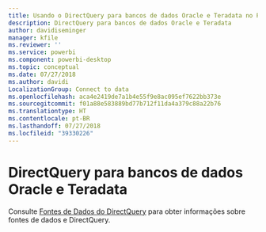```yaml
---
title: Usando o DirectQuery para bancos de dados Oracle e Teradata no Power BI
description: DirectQuery para bancos de dados Oracle e Teradata
author: davidiseminger
manager: kfile
ms.reviewer: ''
ms.service: powerbi
ms.component: powerbi-desktop
ms.topic: conceptual
ms.date: 07/27/2018
ms.author: davidi
LocalizationGroup: Connect to data
ms.openlocfilehash: aca4e2419de7a1b4e55f9e8ac095ef7622bb373e
ms.sourcegitcommit: f01a88e583889bd77b712f11da4a379c88a22b76
ms.translationtype: HT
ms.contentlocale: pt-BR
ms.lasthandoff: 07/27/2018
ms.locfileid: "39330226"
---
```

# <a name="directquery-for-oracle-and-teradata-databases"></a>DirectQuery para bancos de dados Oracle e Teradata
Consulte [Fontes de Dados do DirectQuery](desktop-directquery-data-sources.md) para obter informações sobre fontes de dados e DirectQuery.

